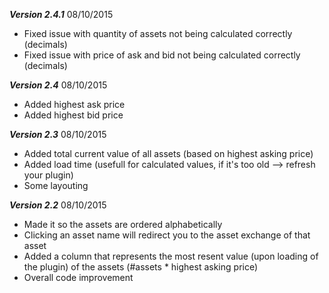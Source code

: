 *****Version 2.4.1***** 08/10/2015

* Fixed issue with quantity of assets not being calculated correctly (decimals)
* Fixed issue with price of ask and bid not being calculated correctly (decimals)

*****Version 2.4***** 08/10/2015

* Added highest ask price
* Added highest bid price

*****Version 2.3***** 08/10/2015

* Added total current value of all assets (based on highest asking price)
* Added load time (usefull for calculated values, if it's too old --> refresh your plugin)
* Some layouting

*****Version 2.2***** 08/10/2015

* Made it so the assets are ordered alphabetically
* Clicking an asset name will redirect you to the asset exchange of that asset
* Added a column that represents the most resent value (upon loading of the plugin) of the assets (#assets * highest asking price)
* Overall code improvement
